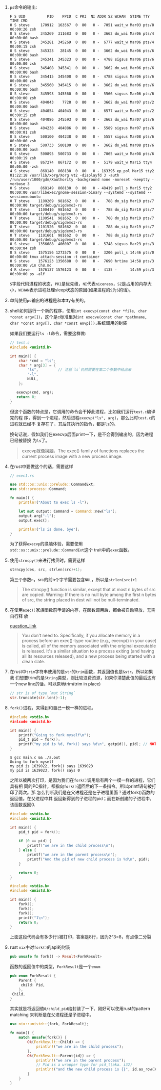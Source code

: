 1. `ps`命令的输出:
  
   ```shell
   F S UID          PID    PPID  C PRI  NI ADDR SZ WCHAN  STIME TTY          TIME CMD
   0 S steve     170912  163567  0  80   0 -  7051 wait_w Mar03 pts/8    00:00:26 zsh
   0 S steve     345269  311683  0  80   0 -  3662 do_wai Mar06 pts/4    00:00:00 bash
   0 S steve     345281  345269  0  80   0 -  6777 wait_w Mar06 pts/4    00:00:15 zsh
   0 S steve     345323   28145  0  80   0 -  3662 do_wai Mar06 pts/6    00:00:00 bash
   0 S steve     345341  345323  0  80   0 -  4788 sigsus Mar06 pts/6    00:00:00 zsh
   0 S steve     345408  345341  0  80   0 -  3662 do_wai Mar06 pts/6    00:00:00 bash
   0 S steve     345415  345408  0  80   0 -  4788 sigsus Mar06 pts/6    00:00:00 zsh
   0 S steve     345560  345415  0  80   0 -  3662 do_wai Mar06 pts/6    00:00:00 bash
   0 S steve     345593  345560  0  80   0 -  5566 sigsus Mar06 pts/6    00:00:00 zsh
   0 S steve     404043    7728  0  80   0 -  3662 do_wai Mar07 pts/2    00:00:00 bash
   0 S steve     404054  404043  0  80   0 -  6577 wait_w Mar07 pts/2    00:00:15 zsh
   0 S steve     404086  345593  0  80   0 -  3662 do_wai Mar07 pts/6    00:00:00 bash
   0 S steve     404238  404086  0  80   0 -  5589 sigsus Mar07 pts/6    00:00:01 zsh
   0 S steve     500100  404238  0  80   0 -  5557 sigsus Mar08 pts/6    00:00:00 zsh
   0 S steve     500733  500100  0  80   0 -  3662 do_wai Mar08 pts/6    00:00:00 bash
   0 S steve     500895  500733  0  80   0 -  7065 wait_w Mar08 pts/6    00:00:19 zsh
   4 S steve     867274  867172  0  80   0 -  5179 wait_w Mar15 tty4     00:00:00 -zsh
   4 S steve     868140  868138  0  80   0 - 163395 ep_pol Mar15 tty2    01:22:18 /usr/lib/xorg/Xorg vt2 -displayfd 3 -auth /run/user/1000/gdm/Xauthority -background none -noreset -keeptty -verbose 3
   0 S steve     868149  868138  0  80   0 - 48419 poll_s Mar15 tty2     00:00:00 /usr/libexec/gnome-session-binary --systemd --systemd --session=ubuntu
   0 T steve    1100269  981662  0  80   0 -   788 do_sig Mar19 pts/7    00:00:00 target/debug/sigdemo3-rs
   0 T steve    1100410  981662  0  80   0 -   788 do_sig Mar19 pts/7    00:00:00 target/debug/sigdemo3-rs
   0 T steve    1100541  981662  0  80   0 -   788 do_sig Mar19 pts/7    00:00:00 target/debug/sigdemo3-rs
   0 T steve    1101526  981662  0  80   0 -   788 do_sig Mar19 pts/7    00:00:00 target/debug/sigdemo3-rs
   0 T steve    1101661  981662  0  80   0 -   788 do_sig Mar19 pts/7    00:00:00 target/debug/sigdemo3-rs
   0 S steve    1356688  406007  0  80   0 -  5748 sigsus Mar23 pts/3    00:00:04 zsh
   0 S steve    1575156 1273575  0  80   0 -  3206 poll_s 14:46 pts/0    00:00:00 tmux attach-session -t container
   0 S steve    1576123 1356688  0  80   0 -  7690 hrtime 14:58 pts/3    00:00:00 vim Ch8.md
   4 R steve    1576137 1576123  0  80   0 -  4135 -      14:59 pts/3    00:00:00 ps -alf
   ```
    
   `S`字段代码进程的状态，`PRI`是优先级，`NI`代表`niceness`，`SZ`是占用的内存大
   小，`WCHAN`表示进程处理sleep状态的原因(如果进程的`S`为`S`的话)。

2. 单纯使用`ps`输出的进程是和本tty有关的。

3. shell如何运行一个新的程序，使用`int execvp(const char *file, char *const
   argv[])`，这个是c标准里对`int execve(const char *pathname, char *const argv[],
   char *const envp[]);`系统调用的封装

   如果我们要运行`ls -l`命令，需要这样做:

   
   ```c
   // test.c
   #include <unistd.h>
   
   int main() {
       char *cmd = "ls";
       char * arg[3] = {
           "ls",         // 注意`ls`仍然需要在第二个参数中给出来
           "-l",
           NULL,
       };

      execvp(cmd, arg);
      return 0; 
   }
   ```

   但这个函数的特点是，它调用的命令会干掉此进程，比如我们运行`test.c`编译完的程
   序，得到一个进程，然后进程`execvp("ls", arg)`，那么此时`test.c`的进程就已经不
   复存在了，其后其执行的指令，都是`ls`的。

   换句话说，假如我们在execvp后面print一下，是不会得到输出的，因为进程已经被替换
   为`ls`了。

   > execvp就像换脑，The  exec()  family  of  functions replaces the current 
   process image with a new process image.

4. 在rust中要做这个的话，需要这样

   ```rust
   // exec1.rs

   use std::os::unix::prelude::CommandExt;
   use std::process::Command;

   fn main() {
       println!("About to exec ls -l");   

       let mut output: Command = Command::new("ls");
       output.arg("-l");
       output.exec();

       println!("ls is done. bye");
   }
   ```

   为了获得`execvp`的换脑体验，需要使用`std::os::unix::prelude::CommandExt`这个
   trait中的`exec`函数。

5. 使用`strncpy()`来进行拷贝时，需要这样

   ```c
   strncpy(des, src, strlen(src)+1);
   ```

   第三个参数`n`，src的前n个字节需要包含`NUL`，所以是`strlen(src)+1`

   > The strncpy() function is similar, except that at most n bytes of src are 
   copied.  Warning: If there is no null byte among the first n bytes of src, 
   the string placed in dest will not  be  null-terminated.

6. 在使用`exec()`家族函数前申请的内存，在函数调用后，都会被自动释放，无需自行释
   放

   [question_link](https://stackoverflow.com/questions/14492971/how-to-free-memory-created-by-malloc-after-using-execvp)

   > You don't need to. Specifically, if you allocate memory in a process 
   before an exec()-type routine (e.g., execvp() in your case) is called, all 
   of the memory associated with the original executable is released. It's a 
   similar situation to a process exiting (and having all its resources released), 
   and a new process being started with a clean slate.

7. 在rust中`trim`字符串使用的是`str`的`trim`函数，其返回值也是`&str`。所以如果我
   们想要trim的是`String`类型，则比较浪费资源，如果你清楚此值的最后边有一个new
   line的话，可以原地trim(trim in place)

   ```rust
   // str is of type `mut String`
   str.truncate(str.len()-1);
   ```

8. `fork()`进程，来得到和自己一模一样的进程。

   ```c
   #include <stdio.h>
   #inlcude <unistd.h>
   
   int main() {
       printf("Going to fork myself\n");        
       pid_t pid = fork();
       printf("my pid is %d, fork() says %d\n", getpid(), pid); // NOTE: 被两次打印
   }
   ```

   ```shell
   $ gcc main.c && ./a.out
   Going to fork myself
   my pid is 1639022, fork() says 1639023
   my pid is 1639023, fork() says 0
   ```
   
   之所以被两次打印，是因为我们在`fork()`调用后有两个一模一样的进程，它们具有相
   同的PC指针，都指向`fork()`返回后的下一条指令。所以printf语句被打印了两次。那
   怎么判断我们是在父进程还是在子进程里面？通过fork()函数的返回值，在父进程中其
   返回新得到的子进程的pid；而在新创建的子进程中，该函数返回0.

   ```c
   #include <stdio.h>
   #include <unistd.h>
   
   int main() {
       pid_t pid = fork();
       
       if (0 == pid) {
           printf("we are in the child process\n");
       } else {
           printf("we are in the parent process\n");
           printf("And the pid of new child process is %d\n", pid);
       }

       return 0;
   }
   ```

   ```c
   #include <stdio.h>
   #include <unistd.h>

   int main() {
       fork();
       fork();
       fork();
       printf("1\n");
       return 0;
   }
   ```

   上面这段代码会有多少行`1`被打印，答案是8行，因为2^3=8，有点像二分裂


9. rust `nix`中对`fork()`的api的封装

   ```rust
   pub unsafe fn fork() -> Result<ForkResult>
   ```

   函数的返回值中的类型，`ForkResult`是一个`enum`

   ```rust
   pub enum ForkResult {
       Parent {
        child: Pid,
       },
    Child,
   }
   ```

   其实就是将返回值`0/child_pid`给封装了一下，刚好可以使用rust的pattern matching
   来判断是在父进程还是子进程中。

   ```rust
   use nix::unistd::{fork, ForkResult};

   fn main() {
       match unsafe{fork()} {
           Ok(ForkResult::Child) => {
               println!("we are in the child process");
           },
           Ok(ForkResult::Parent{id}) => {
               println!("we are in the parent process");
               // Pid is a wrapper type for pid_t(aka. i32)
               println!("and the new child process is {}", id.as_row());
           }
       }
   }
   ```
